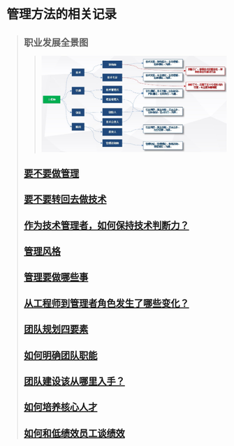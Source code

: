 # 管理方法的相关记录

> ## 职业发展全景图
>> ![全景图](https://github.com/brianxj/brian-management/blob/master/picture/%E5%85%A8%E6%99%AF%E5%9B%BE.jpg "职业发展全景图")
> ## [要不要做管理](https://github.com/brianxj/brian-management/blob/master/doc/should_I_take_up_management.md)
> ## [要不要转回去做技术](https://github.com/brianxj/brian-management/blob/master/doc/Should_I_switch_back_to_technology.md)
> ## [作为技术管理者，如何保持技术判断力？](https://github.com/brianxj/brian-management/blob/master/doc/Maintain_technical_judgment.md)
> ## [管理风格](https://github.com/brianxj/brian-management/blob/master/doc/Management_Style.md)
> ## [管理要做哪些事](https://github.com/brianxj/brian-management/blob/master/doc/Manage_what_to_do.md)
> ## [从工程师到管理者角色发生了哪些变化？](https://github.com/brianxj/brian-management/blob/master/doc/What_has_changed_from_engineers_to_managerial_roles.md)
> ## [团队规划四要素](https://github.com/brianxj/brian-management/blob/master/doc/Four_elements_of_team_planning.md)
> ## [如何明确团队职能]()
> ## [团队建设该从哪里入手？]()
> ## [如何培养核心人才]()
> ## [如何和低绩效员工谈绩效]()
> ## 
> ## 
